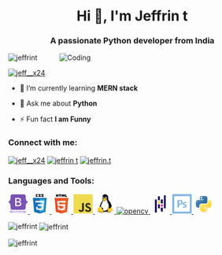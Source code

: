 <h1 align="center">Hi 👋, I'm Jeffrin t</h1>
<h3 align="center">A passionate Python developer from India</h3>
<img align="right" alt="Coding" width="400" src="https://cdn.dribbble.com/users/1162077/screenshots/3848914/programmer.gif">

<p align="left"> <img src="https://komarev.com/ghpvc/?username=jeffrint&label=Profile%20views&color=0e75b6&style=flat" alt="jeffrint" /> </p>

<p align="left"> <a href="https://twitter.com/jeff__x24" target="blank"><img src="https://img.shields.io/twitter/follow/jeff__x24?logo=twitter&style=for-the-badge" alt="jeff__x24" /></a> </p>

- 🌱 I’m currently learning **MERN stack**

- 💬 Ask me about **Python**

- ⚡ Fun fact **I am Funny**

<h3 align="left">Connect with me:</h3>
<p align="left">
<a href="https://twitter.com/jeff__x24" target="blank"><img align="center" src="https://raw.githubusercontent.com/jeffrint/github-profile-readme-generator/master/src/images/icons/Social/twitter.svg" alt="jeff__x24" height="30" width="40" /></a>
<a href="https://linkedin.com/in/jeffrin t" target="blank"><img align="center" src="https://raw.githubusercontent.com/jeffrint/github-profile-readme-generator/master/src/images/icons/Social/linked-in-alt.svg" alt="jeffrin t" height="30" width="40" /></a>
<a href="https://instagram.com/jeffrin.t" target="blank"><img align="center" src="https://raw.githubusercontent.com/jeffrint/github-profile-readme-generator/master/src/images/icons/Social/instagram.svg" alt="jeffrin.t" height="30" width="40" /></a>
</p>

<h3 align="left">Languages and Tools:</h3>
<p align="left"> <a href="https://getbootstrap.com" target="_blank" rel="noreferrer"> <img src="https://raw.githubusercontent.com/devicons/devicon/master/icons/bootstrap/bootstrap-plain-wordmark.svg" alt="bootstrap" width="40" height="40"/> </a> <a href="https://www.w3schools.com/css/" target="_blank" rel="noreferrer"> <img src="https://raw.githubusercontent.com/devicons/devicon/master/icons/css3/css3-original-wordmark.svg" alt="css3" width="40" height="40"/> </a> <a href="https://www.w3.org/html/" target="_blank" rel="noreferrer"> <img src="https://raw.githubusercontent.com/devicons/devicon/master/icons/html5/html5-original-wordmark.svg" alt="html5" width="40" height="40"/> </a> <a href="https://developer.mozilla.org/en-US/docs/Web/JavaScript" target="_blank" rel="noreferrer"> <img src="https://raw.githubusercontent.com/devicons/devicon/master/icons/javascript/javascript-original.svg" alt="javascript" width="40" height="40"/> </a> <a href="https://www.linux.org/" target="_blank" rel="noreferrer"> <img src="https://raw.githubusercontent.com/devicons/devicon/master/icons/linux/linux-original.svg" alt="linux" width="40" height="40"/> </a> <a href="https://opencv.org/" target="_blank" rel="noreferrer"> <img src="https://www.vectorlogo.zone/logos/opencv/opencv-icon.svg" alt="opencv" width="40" height="40"/> </a> <a href="https://pandas.pydata.org/" target="_blank" rel="noreferrer"> <img src="https://raw.githubusercontent.com/devicons/devicon/2ae2a900d2f041da66e950e4d48052658d850630/icons/pandas/pandas-original.svg" alt="pandas" width="40" height="40"/> </a> <a href="https://www.photoshop.com/en" target="_blank" rel="noreferrer"> <img src="https://raw.githubusercontent.com/devicons/devicon/master/icons/photoshop/photoshop-line.svg" alt="photoshop" width="40" height="40"/> </a> <a href="https://www.python.org" target="_blank" rel="noreferrer"> <img src="https://raw.githubusercontent.com/devicons/devicon/master/icons/python/python-original.svg" alt="python" width="40" height="40"/> </a> </p>

<p><img align="left" src="https://github-readme-stats.vercel.app/api/top-langs?username=jeffrint&show_icons=true&locale=en&layout=compact" alt="jeffrint" /></p>

<p>&nbsp;<img align="center" src="https://github-readme-stats.vercel.app/api?username=jeffrint&show_icons=true&locale=en" alt="jeffrint" /></p>

<p><img align="center" src="https://github-readme-streak-stats.herokuapp.com/?user=jeffrint&" alt="jeffrint" /></p>
